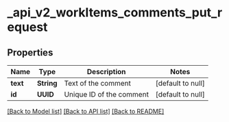 # _api_v2_workItems_comments_put_request
## Properties

| Name | Type | Description | Notes |
|------------ | ------------- | ------------- | -------------|
| **text** | **String** | Text of the comment | [default to null] |
| **id** | **UUID** | Unique ID of the comment | [default to null] |

[[Back to Model list]](../README.md#documentation-for-models) [[Back to API list]](../README.md#documentation-for-api-endpoints) [[Back to README]](../README.md)

